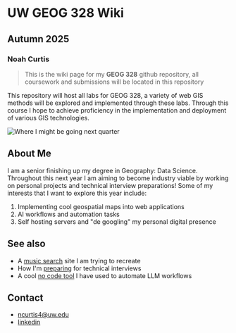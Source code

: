 # UW GEOG 328 Wiki
## Autumn 2025
### Noah Curtis

> This is the wiki page for my **GEOG 328** github repository, all coursework and submissions will be located in this repository

This repository will host all labs for GEOG 328, a variety of web GIS methods will be explored and implemented through these labs. Through this course I hope to achieve proficiency in the implementation and deployment of various GIS technologies.

![Where I might be going next quarter](https://a.travel-assets.com/findyours-php/viewfinder/images/res70/536000/536216-roman-forum.jpg)

## About Me
I am a senior finishing up my degree in Geography: Data Science. Throughout this next year I am aiming to become industry viable by working on personal projects and technical interview preparations! Some of my interests that I want to explore this year include:

1. Implementing cool geospatial maps into web applications
2. AI workflows and automation tasks
3. Self hosting servers and "de googling" my personal digital presence


## See also
- A [music search](cosine.club) site I am trying to recreate
- How I'm [preparing](neetcode.io) for technical interviews
- A cool [no code tool](n8n.io) I have used to automate LLM workflows

## Contact
- ncurtis4@uw.edu
- [linkedin](https://www.linkedin.com/in/noah-curtis-18b92523a/)
